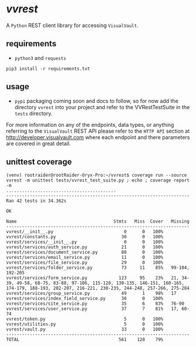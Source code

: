 # *vvrest*
A `Python` REST client library for accessing `VisualVault`.

## requirements
* `python3` and `requests`
```
pip3 install -r requirements.txt
```

## usage
* `pypi` packaging coming soon and docs to follow, so for now add the directory 
`vvrest` into your project and refer to the VVRestTestSuite in the `tests` directory.

For more information on any of the endpoints, data types, or anything referring to the 
`VisualVault` REST API please refer to the `HTTP API` section at <http://developer.visualvault.com>
where each endpoint and there parameters are covered in great detail.

## unittest coverage
```
(venv) rootraider@rootRaider-Oryx-Pro:~/vvrest$ coverage run --source vvrest -m unittest tests/vvrest_test_suite.py ; echo ; coverage report -m
..........................................
----------------------------------------------------------------------
Ran 42 tests in 34.362s

OK

Name                                     Stmts   Miss  Cover   Missing
----------------------------------------------------------------------
vvrest/__init__.py                           0      0   100%
vvrest/constants.py                         30      0   100%
vvrest/services/__init__.py                  0      0   100%
vvrest/services/auth_service.py             21      0   100%
vvrest/services/document_service.py         80      0   100%
vvrest/services/email_service.py            11      0   100%
vvrest/services/file_service.py             29      0   100%
vvrest/services/folder_service.py           73     11    85%   99-104, 192-205
vvrest/services/form_service.py            123     95    23%   21, 34-39, 49-58, 68-75, 83-88, 97-106, 115-120, 130-135, 146-151, 160-165, 174-179, 188-193, 202-207, 216-221, 230-235, 244-248, 257-266, 275-284
vvrest/services/group_service.py            49      1    98%   17
vvrest/services/index_field_service.py      30      0   100%
vvrest/services/site_service.py             35      6    83%   76-90
vvrest/services/user_service.py             37      7    81%   17, 60-74
vvrest/token.py                              5      0   100%
vvrest/utilities.py                          5      0   100%
vvrest/vault.py                             33      0   100%
----------------------------------------------------------------------
TOTAL                                      561    120    79%
```
